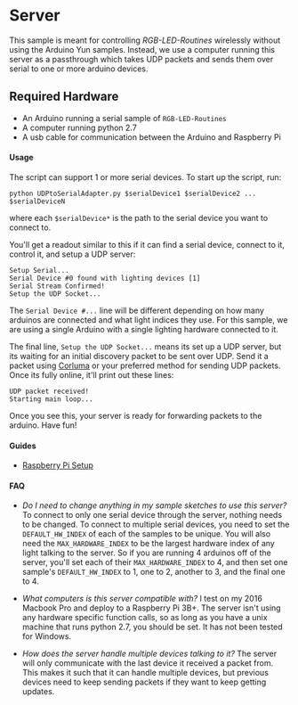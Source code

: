 # Server

This sample is meant for controlling _RGB-LED-Routines_ wirelessly without using the Arduino Yun samples. Instead, we use a computer running this server as a passthrough which takes UDP packets and sends them over serial to one or more arduino devices.

## <a name="hardware"></a>Required Hardware

* An Arduino running a serial sample of `RGB-LED-Routines`
* A computer running python 2.7
* A usb cable for communication between the Arduino and Raspberry Pi

#### <a name="usage"></a>Usage

The script can support 1 or more serial devices. To start up the script, run:
```
python UDPtoSerialAdapter.py $serialDevice1 $serialDevice2 ... $serialDeviceN
```
where each  `$serialDevice*` is the path to the serial device you want to connect to.


You'll get a readout similar to this if it can find a serial device, connect to it, control it, and setup a UDP server:

```
Setup Serial...
Serial Device #0 found with lighting devices [1]
Serial Stream Confirmed!
Setup the UDP Socket...
```

The `Serial Device #...` line will be different depending on how many arduinos are connected and what light indices they use. For this sample, we are using a single Arduino with a single lighting hardware connected to it.


The final line, `Setup the UDP Socket...`  means its set up a UDP server, but its waiting for an initial discovery packet to be sent over UDP. Send it a packet using [Corluma](https://github.com/timsee/Corluma) or your preferred method for sending UDP packets. Once its fully online, it'll print out these lines:
```
UDP packet received!
Starting main loop...
```
Once you see this, your server is ready for forwarding packets to the arduino. Have fun!

#### <a name="Guides"></a>Guides

* [Raspberry Pi Setup](RaspberryPiSetup.md)

#### <a name="FAQ"></a>FAQ

* *Do I need to change anything in my sample sketches to use this server?* To connect to only one serial device through the server, nothing needs to be changed. To connect to multiple serial devices, you need to set the `DEFAULT_HW_INDEX` of each of the samples to be unique. You will also need the  `MAX_HARDWARE_INDEX` to be the largest hardware index of any light talking to the server. So if you are running 4 arduinos off of the server, you'll set each of their `MAX_HARDWARE_INDEX`  to 4, and then set one sample's `DEFAULT_HW_INDEX` to 1, one to 2, another to 3, and the final one to 4.

* *What computers is this server compatible with?* I test on my 2016 Macbook Pro and deploy to a Raspberry Pi 3B+. The server isn't using any hardware specific function calls, so as long as you have a unix machine that runs python 2.7, you should be set. It has not been tested for Windows.

* *How does the server handle multiple devices talking to it?* The server will only communicate with the last device it received a packet from. This makes it such that it can handle multiple devices, but previous devices need to keep sending packets if they want to keep getting updates.




